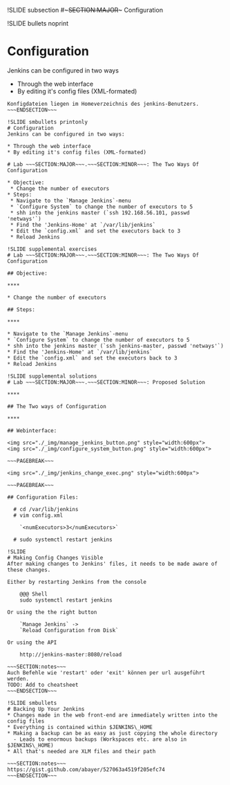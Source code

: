 !SLIDE subsection
#~~~SECTION:MAJOR~~~ Configuration

!SLIDE bullets noprint
# Configuration
Jenkins can be configured in two ways

* Through the web interface
* By editing it's config files (XML-formated)

~~~SECTION:notes~~~
Konfigdateien liegen im Homeverzeichnis des jenkins-Benutzers.
~~~ENDSECTION~~~

!SLIDE smbullets printonly
# Configuration
Jenkins can be configured in two ways:

* Through the web interface
* By editing it's config files (XML-formated)

# Lab ~~~SECTION:MAJOR~~~.~~~SECTION:MINOR~~~: The Two Ways Of Configuration

* Objective:
 * Change the number of executors
* Steps:
 * Navigate to the `Manage Jenkins`-menu
 * `Configure System` to change the number of executors to 5
 * shh into the jenkins master (`ssh 192.168.56.101, passwd 'netways'`)
 * Find the 'Jenkins-Home' at `/var/lib/jenkins`
 * Edit the `config.xml` and set the executors back to 3
 * Reload Jenkins

!SLIDE supplemental exercises
# Lab ~~~SECTION:MAJOR~~~.~~~SECTION:MINOR~~~: The Two Ways Of Configuration

## Objective:

****

* Change the number of executors

## Steps:

****

* Navigate to the `Manage Jenkins`-menu
* `Configure System` to change the number of executors to 5
* shh into the jenkins master (`ssh jenkins-master, passwd 'netways'`)
* Find the 'Jenkins-Home' at `/var/lib/jenkins`
* Edit the `config.xml` and set the executors back to 3
* Reload Jenkins

!SLIDE supplemental solutions
# Lab ~~~SECTION:MAJOR~~~.~~~SECTION:MINOR~~~: Proposed Solution

****

## The Two ways of Configuration

****

## Webinterface:

<img src="./_img/manage_jenkins_button.png" style="width:600px">
<img src="./_img/configure_system_button.png" style="width:600px">

~~~PAGEBREAK~~~

<img src="./_img/jenkins_change_exec.png" style="width:600px">

~~~PAGEBREAK~~~

## Configuration Files:

  # cd /var/lib/jenkins
  # vim config.xml

    `<numExecutors>3</numExecutors>`

  # sudo systemctl restart jenkins

!SLIDE
# Making Config Changes Visible
After making changes to Jenkins' files, it needs to be made aware of these changes.

Either by restarting Jenkins from the console

    @@@ Shell
    sudo systemctl restart jenkins

Or using the the right button

	`Manage Jenkins` ->  
	`Reload Configuration from Disk`

Or using the API

    http://jenkins-master:8080/reload  

~~~SECTION:notes~~~
Auch Befehle wie 'restart' oder 'exit' können per url ausgeführt werden.
TODO: Add to cheatsheet
~~~ENDSECTION~~~

!SLIDE smbullets
# Backing Up Your Jenkins
* Changes made in the web front-end are immediately written into the config files
* Everything is contained within $JENKINS\_HOME
* Making a backup can be as easy as just copying the whole directory
  - Leads to enormous backups (Workspaces etc. are also in $JENKINS\_HOME)
* All that's needed are XLM files and their path

~~~SECTION:notes~~~
https://gist.github.com/abayer/527063a4519f205efc74
~~~ENDSECTION~~~
